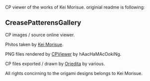 CP viewer of the works of Kei Morisue. originial readme is following:

## CreasePatterensGallery
CP images / source online viewer.

Phitos taken by [Kei Morisue](https://x.com/keimorisue).

PNG files rendered by [CPViewer](https://x.com/DamnGoodDay) by hAacHaMAcOokiNg.


CP files exported / drawn by [Oriedita](https://github.com/oriedita/oriedita) by various.

All rights concirning to the origami designs belongs to Kei Morisue.
